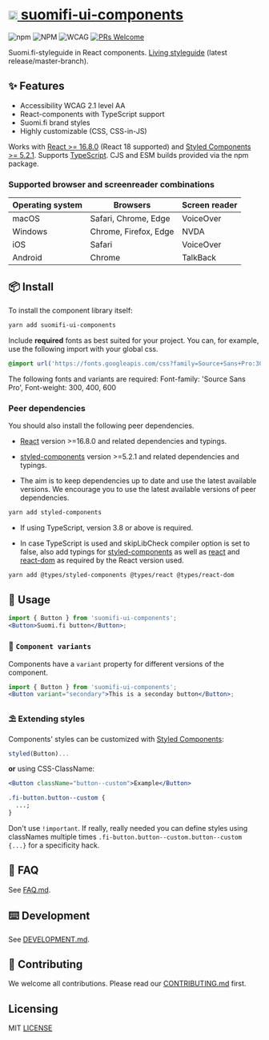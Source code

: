 # [<img src="https://avatars0.githubusercontent.com/u/11345641?s=88&v=4" alt="DVV" width="18"/> suomifi-ui-components](https://vrk-kpa.github.io/suomifi-ui-components/)

![npm](https://img.shields.io/npm/v/suomifi-ui-components) ![NPM](https://img.shields.io/npm/l/suomifi-ui-components) ![WCAG](https://img.shields.io/badge/WCAG%202.1-AA-green) [![PRs Welcome](https://img.shields.io/badge/PRs-welcome-green.svg)](http://makeapullrequest.com)

Suomi.fi-styleguide in React components. [Living styleguide](https://vrk-kpa.github.io/suomifi-ui-components/) (latest release/master-branch).

## ✨ Features

- Accessibility WCAG 2.1 level AA
- React-components with TypeScript support
- Suomi.fi brand styles
- Highly customizable (CSS, CSS-in-JS)

Works with [React >= 16.8.0](https://github.com/facebook/react) (React 18 supported) and [Styled Components >= 5.2.1](https://github.com/styled-components/styled-components). Supports [TypeScript](https://github.com/Microsoft/TypeScript). CJS and ESM builds provided via the npm package.

### Supported browser and screenreader combinations

| Operating system | Browsers              | Screen reader |
| ---------------- | --------------------- | ------------- |
| macOS            | Safari, Chrome, Edge  | VoiceOver     |
| Windows          | Chrome, Firefox, Edge | NVDA          |
| iOS              | Safari                | VoiceOver     |
| Android          | Chrome                | TalkBack      |

## 📦 Install

To install the component library itself:

```bash
yarn add suomifi-ui-components
```

Include **required** fonts as best suited for your project. You can, for example, use the following import with your global css.

```css
@import url('https://fonts.googleapis.com/css?family=Source+Sans+Pro:300,400,600&display=swap');
```

The following fonts and variants are required: Font-family: 'Source Sans Pro', Font-weight: 300, 400, 600

### Peer dependencies

You should also install the following peer dependencies.

- [React](https://www.npmjs.com/package/react) version >=16.8.0 and related dependencies and typings.
- [styled-components](https://www.npmjs.com/package/styled-components) version >=5.2.1 and related dependencies and typings.

- The aim is to keep dependencies up to date and use the latest available versions. We encourage you to use the latest available versions of peer dependencies.

```bash
yarn add styled-components
```

- If using TypeScript, version 3.8 or above is required.

- In case TypeScript is used and skipLibCheck compiler option is set to false, also add typings for [styled-components](https://www.npmjs.com/package/@types/styled-components/) as well as [react](https://www.npmjs.com/package/@types/react) and [react-dom](https://www.npmjs.com/package/@types/react-dom) as required by the React version used.

```bash
yarn add @types/styled-components @types/react @types/react-dom
```

## 🔨 Usage

```jsx
import { Button } from 'suomifi-ui-components';
<Button>Suomi.fi button</Button>;
```

### 🌊 `Component variants`

Components have a `variant` property for different versions of the component.

```jsx
import { Button } from 'suomifi-ui-components';
<Button variant="secondary">This is a seconday button</Button>;
```

### ⛱ Extending styles

Components' styles can be customized with [Styled Components](https://github.com/styled-components/styled-components):

```javascript
styled(Button)...
```

**or** using CSS-ClassName:

```jsx
<Button className="button--custom">Example</Button>
```

```css
.fi-button.button--custom {
  ...;
}
```

Don't use `!important`. If really, really needed you can define styles using classNames multiple times `.fi-button.button--custom.button--custom {...}` for a specificity hack.

## 🔮 FAQ

See [FAQ.md](/FAQ.md).

## ⌨️ Development

See [DEVELOPMENT.md](/DEVELOPMENT.md).

## 🤝 Contributing

We welcome all contributions. Please read our [CONTRIBUTING.md](/CONTRIBUTING.md) first.

## Licensing

MIT [LICENSE](/LICENSE)
